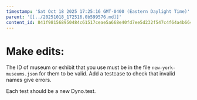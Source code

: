 ```yaml
---
timestamp: 'Sat Oct 18 2025 17:25:16 GMT-0400 (Eastern Daylight Time)'
parent: '[[../20251018_172516.0b599576.md]]'
content_id: 841f981568950484c61517ceae5a668e40fd7ee5d232f547c4f64a4b6649d5dd
---
```


# Make edits:

The ID of museum or exhibit that you use must be in the file `new-york-museums.json`  for them to be valid. Add a testcase to check that invalid names give errors.

Each test should be a new Dyno.test.
